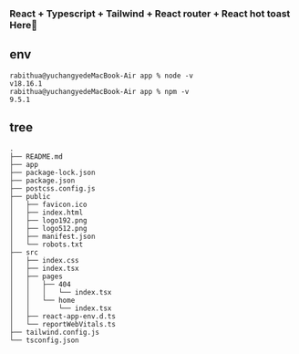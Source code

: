 ### React + Typescript + Tailwind + React router + React hot toast Here💫

## env
```
rabithua@yuchangyedeMacBook-Air app % node -v
v18.16.1
rabithua@yuchangyedeMacBook-Air app % npm -v
9.5.1
```

## tree

```
.
├── README.md
├── app
├── package-lock.json
├── package.json
├── postcss.config.js
├── public
│   ├── favicon.ico
│   ├── index.html
│   ├── logo192.png
│   ├── logo512.png
│   ├── manifest.json
│   └── robots.txt
├── src
│   ├── index.css
│   ├── index.tsx
│   ├── pages
│   │   ├── 404
│   │   │   └── index.tsx
│   │   └── home
│   │       └── index.tsx
│   ├── react-app-env.d.ts
│   └── reportWebVitals.ts
├── tailwind.config.js
└── tsconfig.json
```
